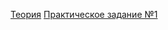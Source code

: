 [Теория](https://maxdevnew.github.io/Brotherhood_of_Coders/part1/part1-teory.txt)
[Практическое задание №1](https://maxdevnew.github.io/Brotherhood_of_Coders/part2/practice-1/index.html)
